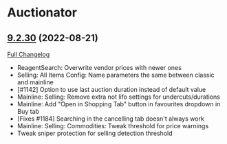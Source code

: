 # Auctionator

## [9.2.30](https://github.com/Auctionator/Auctionator/tree/9.2.30) (2022-08-21)
[Full Changelog](https://github.com/Auctionator/Auctionator/compare/9.2.29...9.2.30) 

- ReagentSearch: Overwrite vendor prices with newer ones  
- Selling: All Items Config: Name parameters the same between classic and mainline  
- [#1142] Option to use last auction duration instead of default value  
- Mainline: Selling: Remove extra not lifo settings for undercuts/durations  
- Mainline: Add "Open in Shopping Tab" button in favourites dropdown in Buy tab  
- [Fixes #1184] Searching in the cancelling tab doesn't always work  
- Mainline: Selling: Commodities: Tweak threshold for price warnings  
- Tweak sniper protection for selling detection threshold  
